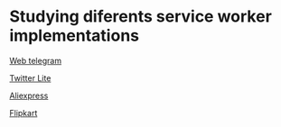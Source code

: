 # Studying diferents service worker implementations

[Web telegram](https://web.telegram.org/#/im)

[Twitter Lite](https://mobile.twitter.com/home)

[Aliexpress](https://m.pt.aliexpress.com/)

[Flipkart](https://www.flipkart.com/)